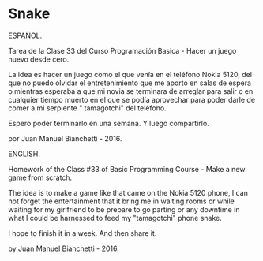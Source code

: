 # Snake

ESPAÑOL.

Tarea de la Clase 33 del Curso Programación Basica - Hacer un juego nuevo desde cero.

La idea es hacer un juego como el que venía en el teléfono Nokia 5120, del que no puedo olvidar el entretenimiento que me aporto en salas de espera o mientras esperaba a que mi novia se terminara de arreglar para salir o en cualquier tiempo muerto en el que se podía aprovechar para poder darle de comer a mi serpiente " tamagotchi" del teléfono.

Espero poder terminarlo en una semana. Y luego compartirlo. 

por Juan Manuel Bianchetti - 2016.


ENGLISH.

Homework of the Class #33 of Basic Programming Course - Make a new game from scratch.

The idea is to make a game like that came on the Nokia 5120 phone, I can not forget the entertainment that it bring me in waiting rooms or while waiting for my girlfriend to be prepare to go parting or any downtime in what I could be harnessed to feed my "tamagotchi" phone snake.

I hope to finish it in a week. And then share it.

by Juan Manuel Bianchetti - 2016.

